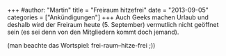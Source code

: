 +++
#author: "Martin"
title = "Freiraum hitzefrei"
date = "2013-09-05"
categories = ["Ankündigungen"]
+++
Auch Geeks machen Urlaub und deshalb wird der Freiraum heute (5. September)
vermutlich nicht geöffnet sein (es sei denn von den Mitgliedern kommt doch
jemand).

(man beachte das Wortspiel: frei-raum–hitze-frei ;))

